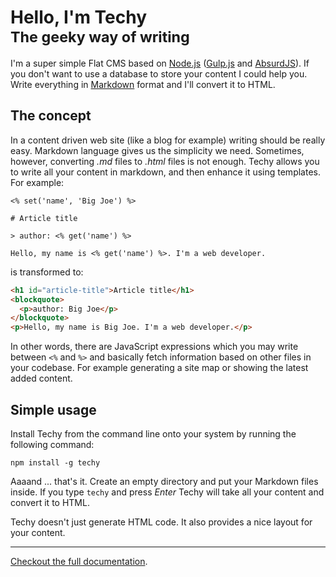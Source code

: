 # Hello, I'm Techy<br /><small>The geeky way of writing</small>

I'm a super simple Flat CMS based on [Node.js](http://nodejs.org) ([Gulp.js](http://gulpjs.com/) and [AbsurdJS](http://absurdjs.com/)). If you don't want to use a database to store your content I could help you. Write everything in [Markdown](https://daringfireball.net/projects/markdown/) format and I'll convert it to HTML.

## The concept

In a content driven web site (like a blog for example) writing should be really easy. Markdown language gives us the simplicity we need. Sometimes, however, converting *.md* files to *.html* files is not enough. Techy allows you to write all your content in markdown, and then enhance it using templates. For example:

	<% set('name', 'Big Joe') %>

	# Article title

	> author: <% get('name') %>

	Hello, my name is <% get('name') %>. I'm a web developer.

is transformed to:
``` html
<h1 id="article-title">Article title</h1>
<blockquote>
  <p>author: Big Joe</p>
</blockquote>
<p>Hello, my name is Big Joe. I'm a web developer.</p>
```

In other words, there are JavaScript expressions which you may write between `<%` and `%>` and basically fetch information based on other files in your codebase. For example generating a site map or showing the latest added content.

## Simple usage

Install Techy from the command line onto your system by running the following command:

	npm install -g techy

Aaaand ... that's it. Create an empty directory and put your Markdown files inside. If you type `techy` and press *Enter* Techy will take all your content and convert it to HTML. 

Techy doesn't just generate HTML code. It also provides a nice layout for your content.

---

[Checkout the full documentation](http://krasimir.github.io/techy/docs).
